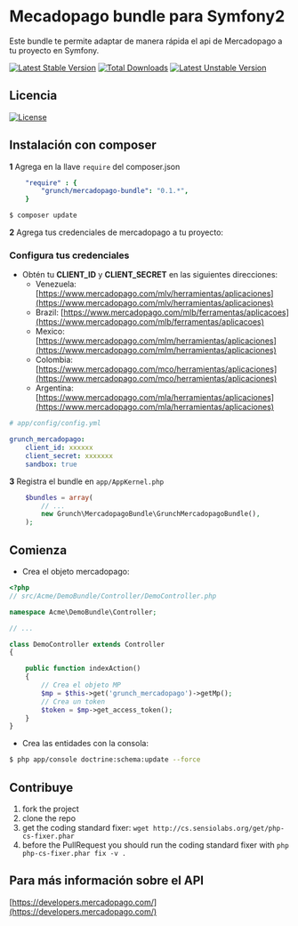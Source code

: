 Mecadopago bundle para Symfony2
============

Este bundle te permite adaptar de manera rápida el api de Mercadopago a tu proyecto en Symfony.

[![Latest Stable Version](https://poser.pugx.org/grunch/mercadopago-bundle/v/stable)](https://packagist.org/packages/grunch/mercadopago-bundle) [![Total Downloads](https://poser.pugx.org/grunch/mercadopago-bundle/downloads)](https://packagist.org/packages/grunch/mercadopago-bundle) [![Latest Unstable Version](https://poser.pugx.org/grunch/mercadopago-bundle/v/unstable)](https://packagist.org/packages/grunch/mercadopago-bundle)

## Licencia
[![License](https://poser.pugx.org/grunch/mercadopago-bundle/license)](https://packagist.org/packages/grunch/mercadopago-bundle)

## Instalación con composer

**1**  Agrega en la llave `require` del composer.json

``` yml
    "require" : {
        "grunch/mercadopago-bundle": "0.1.*",
    }
``` 

``` bash
$ composer update
```
**2** Agrega tus credenciales de mercadopago a tu proyecto:
### Configura tus credenciales

* Obtén tu **CLIENT_ID** y **CLIENT_SECRET** en las siguientes direcciones:
    * Venezuela: [https://www.mercadopago.com/mlv/herramientas/aplicaciones](https://www.mercadopago.com/mlv/herramientas/aplicaciones)
    * Brazil: [https://www.mercadopago.com/mlb/ferramentas/aplicacoes](https://www.mercadopago.com/mlb/ferramentas/aplicacoes)
    * Mexico: [https://www.mercadopago.com/mlm/herramientas/aplicaciones](https://www.mercadopago.com/mlm/herramientas/aplicaciones)
    * Colombia: [https://www.mercadopago.com/mco/herramientas/aplicaciones](https://www.mercadopago.com/mco/herramientas/aplicaciones)
    * Argentina: [https://www.mercadopago.com/mla/herramientas/aplicaciones](https://www.mercadopago.com/mla/herramientas/aplicaciones)
``` yaml
# app/config/config.yml

grunch_mercadopago:
    client_id: xxxxxx
    client_secret: xxxxxxx
    sandbox: true
```

**3** Registra el bundle en ``app/AppKernel.php``

``` php
    $bundles = array(
        // ...
        new Grunch\MercadopagoBundle\GrunchMercadopagoBundle(),
    );
```

## Comienza

- Crea el objeto mercadopago:

``` php
<?php
// src/Acme/DemoBundle/Controller/DemoController.php

namespace Acme\DemoBundle\Controller;

// ...

class DemoController extends Controller
{

    public function indexAction()
    {
		// Crea el objeto MP
		$mp = $this->get('grunch_mercadopago')->getMp();
		// Crea un token
		$token = $mp->get_access_token();
	}
}
```
- Crea las entidades con la consola:

``` bash
$ php app/console doctrine:schema:update --force
```
## Contribuye

1. fork the project
2. clone the repo
3. get the coding standard fixer: `wget http://cs.sensiolabs.org/get/php-cs-fixer.phar`
4. before the PullRequest you should run the coding standard fixer with `php php-cs-fixer.phar fix -v .`

## Para más información sobre el API
[https://developers.mercadopago.com/](https://developers.mercadopago.com/)
